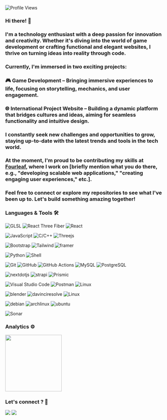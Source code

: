 ![Profile Views](https://komarev.com/ghpvc/?username=humbertoragazzini&color=blue)

<!-- <h1><img src="https://emojis.slackmojis.com/emojis/images/1531849430/4246/blob-sunglasses.gif?1531849430" width="30"/> Hello World ! </h1> -->

### Hi there! 👋

### I'm a technology enthusiast with a deep passion for innovation and creativity. Whether it's diving into the world of game development or crafting functional and elegant websites, I thrive on turning ideas into reality through code.

### Currently, I'm immersed in two exciting projects:

### 🎮 Game Development – Bringing immersive experiences to life, focusing on storytelling, mechanics, and user engagement.

### 🌐 International Project Website – Building a dynamic platform that bridges cultures and ideas, aiming for seamless functionality and intuitive design.

### I constantly seek new challenges and opportunities to grow, staying up-to-date with the latest trends and tools in the tech world.

### At the moment, I'm proud to be contributing my skills at [Fourleaf](https://www.fourleaf.co.uk/), where I work on [briefly mention what you do there, e.g., "developing scalable web applications," "creating engaging user experiences," etc.].

### Feel free to connect or explore my repositories to see what I've been up to. Let's build something amazing together!

### Languages & Tools 🛠

![GLSL](https://img.shields.io/badge/-GLSL-05122A?style=flat&logo=webgl) ![React Three Fiber](https://img.shields.io/badge/-React%20Three%20Fiber-05122A?style=flat&logo=react) ![React](https://img.shields.io/badge/-React-05122A?style=flat&logo=react)&nbsp;

![JavaScript](https://img.shields.io/badge/-JavaScript-05122A?style=flat&logo=javascript) ![C/C++](https://img.shields.io/badge/-C%2B%2B-05122A?style=flat&logo=cplusplus) ![Threejs](https://img.shields.io/badge/-Threejs-05122A?style=flat&logo=javascript)&nbsp;

![Bootstrap](https://img.shields.io/badge/-Bootstrap-05122A?style=flat&logo=bootstrap) ![Tailwind](https://img.shields.io/badge/-Tailwindcss-05122A?style=flat&logo=tailwindcss) ![framer](https://img.shields.io/badge/-Framer-05122A?style=flat&logo=framer)&nbsp;

![Python](https://img.shields.io/badge/-Python-05122A?style=flat&logo=python) ![Shell](https://img.shields.io/badge/Shell-05122A?style=flat&logo=gnu-bash&logoColor=white) &nbsp;

![Git](https://img.shields.io/badge/-Git-05122A?style=flat&logo=git) ![GitHub](https://img.shields.io/badge/-GitHub-05122A?style=flat&logo=github) ![GitHub Actions](https://img.shields.io/badge/GitHub%20Actions%20-05122A?style=flat&logo=github-actions&logoColor=white) ![MySQL](https://img.shields.io/badge/-MySQL-05122A?style=flat&logo=mysql&logoColor=white) ![PostgreSQL](https://img.shields.io/badge/-PostgreSQL-05122A?style=flat&logo=postgresql)&nbsp;

![nextdotjs](https://img.shields.io/badge/-NextJS-05122A?style=flat&logo=nextdotjs) ![strapi](https://img.shields.io/badge/-Strapi-05122A?style=flat&logo=strapi) ![Prismic](https://img.shields.io/badge/-Prismic-05122A?style=flat&logo=prismic)&nbsp;

![Visual Studio Code](https://img.shields.io/badge/-Visual%20Studio%20Code-05122A?style=flat&logo=visual-studio-code&logoColor=007ACC) ![Postman](https://img.shields.io/badge/-Postman-05122A?style=flat&logo=postman) ![Linux](https://img.shields.io/badge/-Linux-05122A?style=flat&logo=linux&logoColor=white)&nbsp;

![blender](https://img.shields.io/badge/-Blender-05122A?style=flat&logo=blender&logoColor=007ACC) ![davinciresolve](https://img.shields.io/badge/-Davinci-05122A?style=flat&logo=davinciresolve) ![Linux](https://img.shields.io/badge/-Linux-05122A?style=flat&logo=linux&logoColor=white)&nbsp;

![debian](https://img.shields.io/badge/-Debian-05122A?style=flat&logo=debian&logoColor=007ACC) ![archlinux](https://img.shields.io/badge/-Arch-05122A?style=flat&logo=archlinux) ![ubuntu](https://img.shields.io/badge/-Ubuntu-05122A?style=flat&logo=ubuntu&logoColor=white)&nbsp;

![Sonar](https://img.shields.io/badge/-Sonar-05122A?style=flat&logo=sonar)

### Analytics ⚙️

<p align="left">
  <img height="180em" src="https://github-readme-streak-stats.herokuapp.com/?user=humbertoragazzini" />
</p>

### Let's connect ? 🤝

<p align="left">
<a href="https://www.linkedin.com/in/humberto-ragazzini-6b407bb6"><img src="https://img.shields.io/badge/Linkedin-Ragazzini?style=plastic&logo=Linkedin&logoColor=white&label=Humberto%20Ragazzini&labelColor=ff5555&color=5555ff"/></a>
<a href="mailto:hmragazzini@hotmail.com"><img src="https://img.shields.io/badge/humberto-ragazzini?style=plastic&logo=maildotru&logoColor=white&label=hmragazzini%40hotmail.com&labelColor=ff5555&color=5555ff"/></a>
</p>
